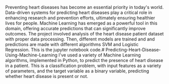 Preventing heart diseases has become an essential priority in today's world. Data-driven systems for predicting heart diseases play a critical role in enhancing research and prevention efforts, ultimately ensuring healthier lives for people. Machine Learning has emerged as a powerful tool in this domain, offering accurate predictions that can significantly improve outcomes.
The project involved analysis of the heart disease patient dataset with proper data processing. Then, different models are trained and and predictions are made with different algorithms SVM and Logistic Regression. This is the jupyter notebook code.# Predicting-Heart-Disease-Using-Machine-Learning
I've used a variety of Machine Learning algorithms, implemented in Python, to predict the presence of heart disease in a patient. This is a classification problem, with input features as a variety of parameters, and the target variable as a binary variable, predicting whether heart disease is present or not.
